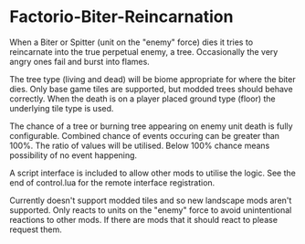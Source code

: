 # Factorio-Biter-Reincarnation

When a Biter or Spitter (unit on the "enemy" force) dies it tries to reincarnate into the true perpetual enemy, a tree. Occasionally the very angry ones fail and burst into flames.

The tree type (living and dead) will be biome appropriate for where the biter dies. Only base game tiles are supported, but modded trees should behave correctly. When the death is on a player placed ground type (floor) the underlying tile type is used.

The chance of a tree or burning tree appearing on enemy unit death is fully configurable. Combined chance of events occuring can be greater than 100%. The ratio of values will be utilised. Below 100% chance means possibility of no event happening.

A script interface is included to allow other mods to utilise the logic. See the end of control.lua for the remote interface registration.

Currently doesn't support modded tiles and so new landscape mods aren't supported.
Only reacts to units on the "enemy" force to avoid unintentional reactions to other mods. If there are mods that it should react to please request them.